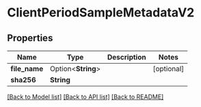 # ClientPeriodSampleMetadataV2

## Properties

Name | Type | Description | Notes
------------ | ------------- | ------------- | -------------
**file_name** | Option<**String**> |  | [optional]
**sha256** | **String** |  |

[[Back to Model list]](../README.md#documentation-for-models) [[Back to API list]](../README.md#documentation-for-api-endpoints) [[Back to README]](../README.md)
